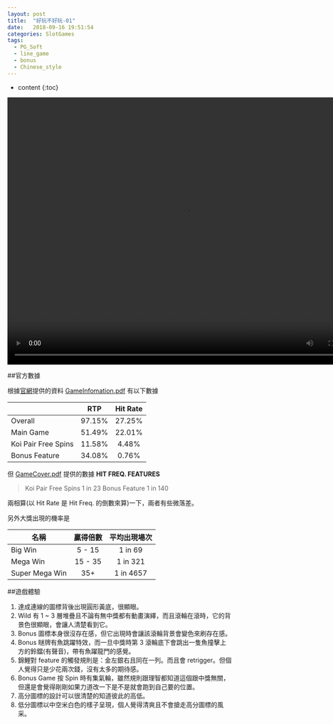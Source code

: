 ```yaml
---
layout: post
title:  "好玩不好玩-01"
date:   2018-09-16 19:51:54
categories: SlotGames
tags:
  - PG_Soft
  - line_game
  - bonus
  - Chinese_style
---
```


* content
{:toc}

<video width="800" height="600" controls>
  <source src="https://www.pgsoft.com/uploads/Games/Video/0c35ce18-2003-4bdc-9f1f-2c4dfd9b432d.mp4" type="video/mp4">
  Your browser does not support the video tag.
</video>

<!-- more -->

##官方數據

根據[官網](https://www.pgsoft.com/en/games/19/)提供的資料 [GameInfomation.pdf](https://www.pgsoft.com/api/Download/id/180/ri/1/gi/19) 有以下數據


|     |RTP|Hit Rate|
|-----|:-----:|:-----:|
|Overall|97.15%|27.25%|
|Main Game|51.49%|22.01%
|Koi Pair Free Spins|11.58%|4.48%|
|Bonus Feature|34.08%|0.76%|

但 [GameCover.pdf](https://www.pgsoft.com/api/Download/id/179/ri/1/gi/19) 提供的數據 **HIT FREQ. FEATURES**

> Koi Pair Free Spins 1 in 23
> Bonus Feature 1 in 140

兩相算(以 Hit Rate 是 Hit Freq. 的倒數來算)一下，兩者有些微落差。

另外大獎出現的機率是

|名稱|贏得倍數|平均出現場次|
|-----|:-----:|:-----:|
|Big Win|5 - 15|1 in 69|
|Mega Win|15 - 35|1 in 321|
|Super Mega Win|35+|1 in 4657|


##遊戲體驗

1. 達成連線的圖標背後出現圓形黃底，很顯眼。
2. Wild 有 1 ~ 3 層堆疊且不論有無中獎都有動畫演繹，而且滾輪在滾時，它的背景色很顯眼，會讓人清楚看到它。
3. Bonus 圖標本身很沒存在感，但它出現時會讓該滾輪背景會變色來刷存在感。
4. Bonus 瞇牌有魚跳躍特效，而一旦中獎時第 3 滾輪底下會跳出一隻魚撞擊上方的鈴鐺(有聲音)，帶有魚躍龍門的感覺。
5. 錦鯉對 feature 的觸發規則是：金左銀右且同在一列。而且會 retrigger。但個人覺得只是少花兩次錢，沒有太多的期待感。
6. Bonus Game 按 Spin 時有集氣輪，雖然規則跟理智都知道這個跟中獎無關，但還是會覺得剛剛如果力道改一下是不是就會跑到自己要的位置。
7. 高分圖標的設計可以很清楚的知道彼此的高低。
8. 低分圖標以中空米白色的樣子呈現，個人覺得清爽且不會搶走高分圖標的風采。
